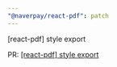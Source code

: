 ```yaml
---
"@naverpay/react-pdf": patch
---
```


[react-pdf] style export 

PR: [[react-pdf] style export ](https://github.com/NaverPayDev/pie/pull/146)
